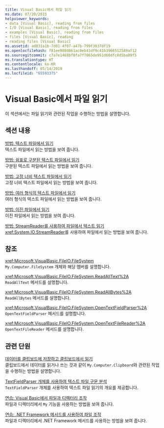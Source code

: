 ```yaml
---
title: Visual Basic에서 파일 읽기
ms.date: 07/20/2015
helpviewer_keywords:
- data [Visual Basic], reading from files
- I/O [Visual Basic], reading from files
- examples [Visual Basic], reading from files
- files [Visual Basic], reading
- reading files [Visual Basic]
ms.assetid: ad831a1b-7d01-4f07-a47b-799f3037df19
ms.openlocfilehash: f81ee980d861ac0eb41df9c41b3966512589af12
ms.sourcegitcommit: c7a7e1468bf0fa7f7065de951d60dfc8d5ba89f5
ms.translationtype: HT
ms.contentlocale: ko-KR
ms.lasthandoff: 05/14/2019
ms.locfileid: "65593375"
---
```

# <a name="reading-from-files-in-visual-basic"></a>Visual Basic에서 파일 읽기
이 섹션에서는 파일 읽기와 관련된 작업을 수행하는 방법을 설명합니다.  
  
## <a name="in-this-section"></a>섹션 내용  
 [방법: 텍스트 파일에서 읽기](../../../../visual-basic/developing-apps/programming/drives-directories-files/how-to-read-from-text-files.md)  
 텍스트 파일에서 읽는 방법을 보여 줍니다.  
  
 [방법: 쉼표로 구분된 텍스트 파일에서 읽기](../../../../visual-basic/developing-apps/programming/drives-directories-files/how-to-read-from-comma-delimited-text-files.md)  
 구분된 텍스트 파일에서 읽는 방법을 보여 줍니다.  
  
 [방법: 고정 너비 텍스트 파일에서 읽기](../../../../visual-basic/developing-apps/programming/drives-directories-files/how-to-read-from-fixed-width-text-files.md)  
 고정 너비 텍스트 파일에서 읽는 방법을 보여 줍니다.  
  
 [방법: 여러 형식의 텍스트 파일에서 읽기](../../../../visual-basic/developing-apps/programming/drives-directories-files/how-to-read-from-text-files-with-multiple-formats.md)  
 여러 형식의 텍스트 파일에서 읽는 방법을 보여 줍니다.  
  
 [방법: 이진 파일에서 읽기](../../../../visual-basic/developing-apps/programming/drives-directories-files/how-to-read-from-binary-files.md)  
 이진 파일에서 읽는 방법을 보여 줍니다.  
  
 [방법: StreamReader를 사용하여 파일에서 텍스트 읽기](../../../../visual-basic/developing-apps/programming/drives-directories-files/how-to-read-text-from-files-with-a-streamreader.md)  
 <xref:System.IO.StreamReader>를 사용하여 파일에서 읽는 방법을 보여 줍니다.  
  
## <a name="reference"></a>참조  
 <xref:Microsoft.VisualBasic.FileIO.FileSystem>  
 `My.Computer.FileSystem` 개체와 해당 멤버를 설명합니다.  
  
 <xref:Microsoft.VisualBasic.FileIO.FileSystem.ReadAllText%2A>  
 `ReadAllText` 메서드를 설명합니다.  
  
 <xref:Microsoft.VisualBasic.FileIO.FileSystem.ReadAllBytes%2A>  
 `ReadAllBytes` 메서드를 설명합니다.  
  
 <xref:Microsoft.VisualBasic.FileIO.FileSystem.OpenTextFieldParser%2A>  
 `OpenTextFieldParser` 메서드를 설명합니다.  
  
 <xref:Microsoft.VisualBasic.FileIO.FileSystem.OpenTextFileReader%2A>  
 `OpenTextFileReader` 메서드를 설명합니다.  
  
## <a name="related-sections"></a>관련 단원  
 [데이터를 클립보드에 저장하고 클립보드에서 읽기](../../../../visual-basic/developing-apps/programming/computer-resources/storing-data-to-and-reading-from-the-clipboard.md)  
 클립보드에서 데이터를 읽거나 쓰는 것과 같이 `My.Computer.Clipboard`와 관련된 작업을 수행하는 방법을 설명합니다.  
  
 [TextFieldParser 개체를 사용하여 텍스트 파일 구문 분석](../../../../visual-basic/developing-apps/programming/drives-directories-files/parsing-text-files-with-the-textfieldparser-object.md)  
 `TextFieldParser` 개체를 사용하여 텍스트 파일 읽기의 개요를 제공합니다.  
  
 [연습: Visual Basic에서 파일과 디렉터리 조작](../../../../visual-basic/developing-apps/programming/drives-directories-files/walkthrough-manipulating-files-and-directories.md)  
 파일과 디렉터리에서 `My` 기능을 사용하는 방법을 보여 줍니다.  
  
 [연습: .NET Framework 메서드를 사용하여 파일 조작](../../../../visual-basic/developing-apps/programming/drives-directories-files/walkthrough-manipulating-files-by-using-net-framework-methods.md)  
 파일과 디렉터리에서 .NET Framework 메서드를 사용하는 방법을 보여 줍니다.

